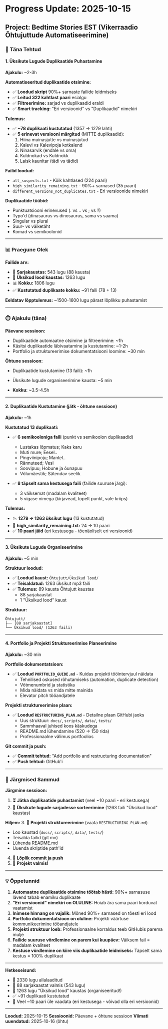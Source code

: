 # Progress Update: 2025-10-15

## Project: Bedtime Stories EST (Vikerraadio Õhtujuttude Automatiseerimine)

### 🎯 Täna Tehtud

#### 1. Üksikute Lugude Duplikaatide Puhastamine
**Ajakulu:** ~2-3h

**Automatiseeritud duplikaatide otsimine:**
- ✅ **Loodud skript** 90%+ sarnaste failide leidmiseks
- ✅ **Leitud 322 kahtlast paari** esialgu
- ✅ **Filtreerimine:** sarjad vs duplikaadid eraldi
- ✅ **Smart tracking:** "Eri versioonid" vs "Duplikaadid" nimekiri

**Tulemus:**
- ✅ **~78 duplikaati kustutatud** (1357 → 1279 lahti)
- ✅ **5 erinevat versiooni märgitud** (MITTE duplikaadid):
  1. Hiina muinasjutte vs muinasjutud
  2. Kalevi vs Kalevipoja kotkalend
  3. Ninasarvik (endale vs oma)
  4. Kuldnokad vs Kuldnokk
  5. Laisk kaunitar (tädi vs tädid)

**Failid loodud:**
- `all_suspects.txt` - Kõik kahtlased (224 paari)
- `high_similarity_remaining.txt` - 90%+ sarnased (35 paari)
- `different_versions_not_duplicates.txt` - Eri versioonide nimekiri

**Duplikaatide tüübid:**
- Punktuatsiooni erinevused (. vs .. vs ; vs ?)
- Typo'd (dinasaurus vs dinosaurus, sama vs saama)
- Singular vs plural
- Suur- vs väiketäht
- Komad vs semikoolonid

---

### 📊 Praegune Olek

**Failide arv:**
- 📁 **Sarjakaustas:** 543 lugu (88 kausta)
- 📁 **Üksikud lood kaustas:** 1263 lugu
- 📊 **Kokku:** 1806 lugu
- ✅ **Kustutatud duplikaate kokku:** ~91 faili (78 + 13)

**Eeldatav lõpptulemus:** ~1500-1600 lugu pärast lõplikku puhastamist

---

### ⏱️ Ajakulu (täna)

**Päevane sessioon:**
- Duplikaatide automaatne otsimine ja filtreerimine: ~1h
- Käsitsi duplikaatide läbivaatamine ja kustutamine: ~1-2h
- Portfolio ja struktureerimise dokumentatsiooni loomine: ~30 min

**Õhtune sessioon:**
- Duplikaatide kustutamine (13 faili): ~1h
- Üksikute lugude organiseerimine kausta: ~5 min

- **Kokku:** ~3.5-4.5h

---

#### 2. Duplikaatide Kustutamine (jätk - õhtune sessioon)
**Ajakulu:** ~1h

**Kustutatud 13 duplikaati:**
- ✅ **6 semikooloniga faili** (punkt vs semikoolon duplikaadid)
  - Lustakas lõpmatus; Kaks karu
  - Muti mure; Eesel..
  - Pingviinipoju; Mantel..
  - Rännuteed; Vesi
  - Soovipuu; Hobune ja õunapuu
  - Võlumäestik; Sätendav seelik

- ✅ **8 täpselt sama kestusega faili** (failide suuruse järgi):
  - 3 väiksemat (madalam kvaliteet)
  - 5 vigase nimega (kirjavead, topelt punkt, vale kriips)

**Tulemus:**
- 📉 **1279 → 1263 üksikut lugu** (13 kustutatud)
- 📝 **high_similarity_remaining.txt:** 24 → 10 paari
- ✅ **10 paari jäid** (eri kestusega - tõenäoliselt eri versioonid)

---

#### 3. Üksikute Lugude Organiseerimine
**Ajakulu:** ~5 min

**Struktuur loodud:**
- ✅ **Loodud kaust:** `Õhtujutt/Üksikud lood/`
- ✅ **Teisaldatud:** 1263 üksikut mp3 faili
- ✅ **Tulemus:** 89 kausta Õhtujutt kaustas
  - 88 sarjakaastat
  - 1 "Üksikud lood" kaust

**Struktuur:**
```
Õhtujutt/
├── [88 sarjakaastat]
└── Üksikud lood/ (1263 faili)
```

---

#### 4. Portfolio ja Projekti Struktureerimise Planeerimine
**Ajakulu:** ~30 min

**Portfolio dokumentatsioon:**
- ✅ **Loodud `PORTFOLIO_GUIDE.md`** - Kuidas projekti tööintervjuul näidata
  - Tehnilised oskused rõhutamiseks (automation, duplicate detection)
  - Võtmenumbrid ja statistika
  - Mida näidata vs mida mitte mainida
  - Elevator pitch tööandjatele

**Projekti struktureerimise plaan:**
- ✅ **Loodud `RESTRUCTURING_PLAN.md`** - Detailne plaan GitHubi jaoks
  - Uus struktuur: `docs/`, `scripts/`, `data/`, `tests/`
  - Sammhaaval juhised koos käskudega
  - README.md lühendamine (520 → 150 rida)
  - Professionaalne välimus portfoolios

**Git commit ja push:**
- ✅ **Commit tehtud:** "Add portfolio and restructuring documentation"
- ✅ **Push tehtud:** GitHub'i

---

### 🎯 Järgmised Sammud

**Järgmine sessioon:**
1. ⏳ **Jätka duplikaatide puhastamist** (veel ~10 paari - eri kestusega)
2. 📂 **Üksikute lugude sarjadesse sorteerimine** (1263 faili "Üksikud lood" kaustas)

**Hiljem:**
3. 📂 **Projekti struktureerimine** (vaata `RESTRUCTURING_PLAN.md`)
   - Loo kaustad (`docs/`, `scripts/`, `data/`, `tests/`)
   - Teisalda failid (git mv)
   - Lühenda README.md
   - Uuenda skriptide path'id
4. 📝 **Lõplik commit ja push**
5. 🎉 **Projekt valmis!**

---

### 💡 Õppetunnid

1. **Automaatne duplikaatide otsimine töötab hästi:** 90%+ sarnasuse lävend tabab enamiku duplikaate
2. **"Eri versioonid" nimekiri on OLULINE:** Hoiab ära sama paari korduvat vaatamist
3. **Inimese hinnang on vajalik:** Mõned 90%+ sarnased on tõesti eri lood
4. **Portfolio dokumentatsioon on oluline:** Projekti väärtuse kommunikeerimine tööandjatele
5. **Projekti struktuur loeb:** Professionaalne korraldus teeb GitHubis parema mulje
6. **Failide suuruse võrdlemine on parem kui kuupäev:** Väiksem fail = madalam kvaliteet
7. **Kestuse võrdlemine on kiire viis duplikaatide leidmiseks:** Täpselt sama kestus = 100% duplikaat

---

**Hetkeseisund:**
- 🎵 2330 lugu allalaaditud
- 📂 88 sarjakaastat valmis (543 lugu)
- 📁 1263 lugu "Üksikud lood" kaustas (organiseeritud!)
- ✅ ~91 duplikaati kustutatud
- 🔨 Veel ~10 paari üle vaadata (eri kestusega - võivad olla eri versioonid)

---

**Loodud:** 2025-10-15
**Sessioonid:** Päevane + õhtune sessioon
**Viimati uuendatud:** 2025-10-16 (õhtu)
